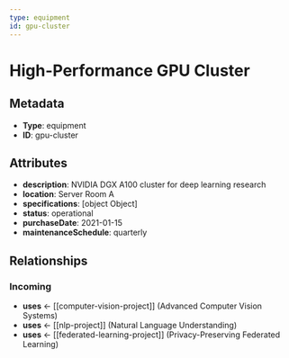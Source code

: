 ```yaml
---
type: equipment
id: gpu-cluster
---
```


# High-Performance GPU Cluster

## Metadata

- **Type**: equipment
- **ID**: gpu-cluster

## Attributes

- **description**: NVIDIA DGX A100 cluster for deep learning research
- **location**: Server Room A
- **specifications**: [object Object]
- **status**: operational
- **purchaseDate**: 2021-01-15
- **maintenanceSchedule**: quarterly

## Relationships

### Incoming

- **uses** ← [[computer-vision-project]] (Advanced Computer Vision Systems)
- **uses** ← [[nlp-project]] (Natural Language Understanding)
- **uses** ← [[federated-learning-project]] (Privacy-Preserving Federated Learning)

